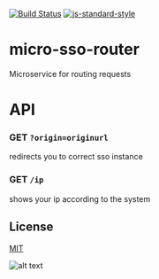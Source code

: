 [![Build Status](https://travis-ci.org/telemark/micro-sso-router.svg?branch=master)](https://travis-ci.org/telemark/micro-sso-router)
[![js-standard-style](https://img.shields.io/badge/code%20style-standard-brightgreen.svg?style=flat)](https://github.com/feross/standard)

# micro-sso-router

Microservice for routing requests

# API

### GET ```?origin=originurl```

redirects you to correct sso instance

### GET ```/ip```

shows your ip according to the system

## License
[MIT](LICENSE)

![alt text](https://robots.kebabstudios.party/micro-sso-router.png "Robohash image of micro-sso-router")